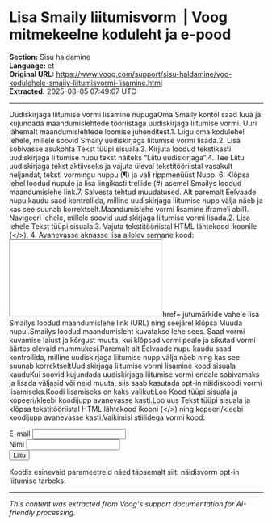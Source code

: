 # Lisa Smaily liitumisvorm  | Voog mitmekeelne koduleht ja e-pood

**Section:** Sisu haldamine  
**Language:** et  
**Original URL:** https://www.voog.com/support/sisu-haldamine/voo-kodulehele-smaily-liitumisvormi-lisamine.html  
**Extracted:** 2025-08-05 07:49:07 UTC

---

Uudiskirjaga liitumise vormi lisamine nupugaOma Smaily kontol saad luua ja kujundada maandumislehtede tööriistaga uudiskirjaga liitumise vormi. Uuri lähemalt maandumislehtede loomise juhenditest.1. Liigu oma kodulehel lehele, millele soovid Smaily uudiskirjaga liitumise vormi lisada.2. Lisa sobivasse asukohta Tekst tüüpi sisuala.3. Kirjuta loodud tekstikasti uudiskirjaga liitumise nupu tekst näiteks “Liitu uudiskirjaga”.4. Tee Liitu uudiskirjaga tekst aktiivseks ja vajuta üleval tekstitööriistal vasakult neljandat, teksti vormingu nuppu (¶) ja vali rippmenüüst Nupp.
6. Klõpsa lehel loodud nupule ja lisa lingikasti trellide (#) asemel Smailys loodud maandumislehe link.7. Salvesta tehtud muudatused. Alt paremalt Eelvaade nupu kaudu saad kontrollida, milline uudiskirjaga liitumise nupp välja näeb ja kas see suunab korrektselt.Maandumislehe vormi lisamine iframe’i abil1. Navigeeri lehele, millele soovid uudiskirjaga liitumise vormi lisada.2. Lisa lehele Tekst tüüpi sisuala.3. Vajuta tekstitööriistal HTML lähtekood ikoonile (</>).
4. Avanevasse aknasse lisa allolev sarnane kood:<iframe src="MAANDUMISLEHE_URL" title="Liitu uudiskirjaga"></iframe>href= jutumärkide vahele lisa Smailys loodud maandumislehe link (URL) ning seejärel klõpsa Muuda nupul.Smailys loodud maandumisleht kuvatakse lehe sees. Saad vormi kuvamise laiust ja kõrgust muuta, kui klõpsad vormi peale ja sikutad vormi äärtes olevaid mummukesi.Paremalt alt Eelvaade nupu kaudu saad kontrollida, milline uudiskirjaga liitumise nupp välja näeb ning kas see suunab korrektseltUudiskirjaga liitumise vormi lisamine kood sisuala kauduKui soovid kujundada uudiskirjaga liitumise vormi endale sobivamaks ja lisada väljasid või neid muuta, siis saab kasutada opt-in näidiskoodi vormi lisamiseks.Koodi lisamiseks on kaks valikut:Loo Kood tüüpi sisuala ja kopeeri/kleebi koodijupp avanevasse kasti.Loo uus Tekst tüüpi sisuala ja klõpsa tekstitööriistal HTML lähtekood ikooni (</>) ning kopeeri/kleebi koodijupp avanevasse kasti.Vaikimisi stiilidega vormi kood:<form action="https://<domain>.sendsmaily.net/api/opt-in/" method="post" autocomplete="off">  <div style="display:none">    <input type="hidden" name="key" value="XDcsks...3sz" />    <input type="hidden" name="autoresponder" value="1" />    <input type="hidden" name="source" value="web" />    <input type="hidden" name="success_url" value="http://www.domeen.ee/ok" />    <input type="hidden" name="failure_url" value="http://www.domeen.ee/error" />    <input type="text" name="re-email" value="" />  </div>  <div class="form_area">    <div class="form_fields">      <div class="form_field form_field_required ">        <label class="form_field_label" for="email">E-mail</label>        <input class="form_field_textfield form_field_size_medium" name="email" type="email" value="" />      </div>      <div class="form_field">        <label class="form_field_label" for="name">Nimi</label>        <input class="form_field_textfield form_field_size_medium" name="name" type="text" value="" />      </div>    </div>    <div class="form_submit">      <input class="form_submit_input" name="commit" type="submit" value="Liitu" />    </div>  </div></form>Koodis esinevaid parameetreid näed täpsemalt siit: näidisvorm opt-in liitumise tarbeks.

---

*This content was extracted from Voog's support documentation for AI-friendly processing.*
